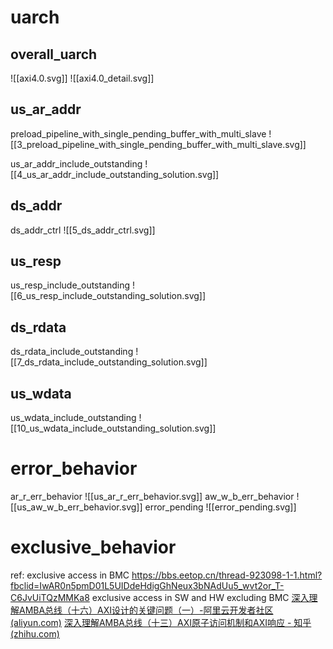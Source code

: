 # uarch
## overall_uarch
![[axi4.0.svg]]
![[axi4.0_detail.svg]]
## us_ar_addr
preload_pipeline_with_single_pending_buffer_with_multi_slave
![[3_preload_pipeline_with_single_pending_buffer_with_multi_slave.svg]]

us_ar_addr_include_outstanding
![[4_us_ar_addr_include_outstanding_solution.svg]]

## ds_addr
ds_addr_ctrl
![[5_ds_addr_ctrl.svg]]

## us_resp
us_resp_include_outstanding
![[6_us_resp_include_outstanding_solution.svg]]

## ds_rdata
ds_rdata_include_outstanding
![[7_ds_rdata_include_outstanding_solution.svg]]

## us_wdata
us_wdata_include_outstanding
![[10_us_wdata_include_outstanding_solution.svg]]

# error_behavior
ar_r_err_behavior
![[us_ar_r_err_behavior.svg]]
aw_w_b_err_behavior
![[us_aw_w_b_err_behavior.svg]]
error_pending
![[error_pending.svg]]

# exclusive_behavior

ref:
exclusive access in BMC
https://bbs.eetop.cn/thread-923098-1-1.html?fbclid=IwAR0n5pmD01L5UIDdeHdigGhNeux3bNAdUu5_wvt2or_T-C6JvUiTQzMMKa8
exclusive access in SW and HW excluding BMC
[深入理解AMBA总线（十六）AXI设计的关键问题（一）-阿里云开发者社区 (aliyun.com)](https://developer.aliyun.com/article/1303336)
[深入理解AMBA总线（十三）AXI原子访问机制和AXI响应 - 知乎 (zhihu.com)](https://zhuanlan.zhihu.com/p/642172790)
